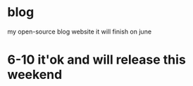 # blog
my open-source blog website
it will finish on june

# 6-10 it'ok and will release this weekend
